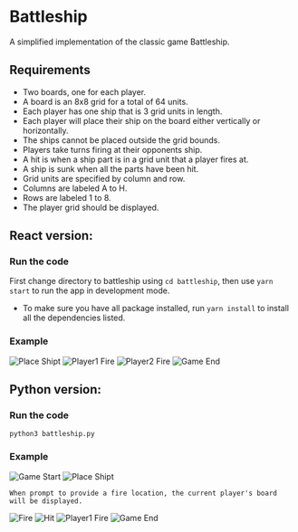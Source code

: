 # Battleship

A simplified implementation of the classic game Battleship.

## Requirements

- Two boards, one for each player.
- A board is an 8x8 grid for a total of 64 units.
- Each player has one ship that is 3 grid units in length.
- Each player will place their ship on the board either vertically or horizontally.
- The ships cannot be placed outside the grid bounds.
- Players take turns firing at their opponents ship.
- A hit is when a ship part is in a grid unit that a player fires at.
- A ship is sunk when all the parts have been hit.
- Grid units are specified by column and row.
- Columns are labeled A to H.
- Rows are labeled 1 to 8.
- The player grid should be displayed.

## React version:

### Run the code

First change directory to battleship using `cd battleship`, then use `yarn start` to run the app in development mode.

- To make sure you have all package installed, run `yarn install` to install all the dependencies listed.

### Example

![Place Shipt](img/react_place_ship.png)
![Player1 Fire](img/react_fire.png)
![Player2 Fire](img/react_fire2.png)
![Game End](img/react_game_end.png)

## Python version:

### Run the code

`python3 battleship.py`

### Example

![Game Start](img/game_start.png)
![Place Shipt](img/place_ship.png)

```
When prompt to provide a fire location, the current player's board will be displayed.
```

![Fire](img/fire.png)
![Hit](img/hit.png)
![Player1 Fire](img/fire1.png)
![Game End](img/game_end.png)
